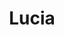 ---
title: "Lucia"
description: "A meeting with a gorgeous, sexy brunette will remain in your memory as one of the best nights. I am an intelligent, attractive escort girl with smooth black hair, athletic figure, graceful forms, large breasts. I look great in a swimsuit and lace lingerie. I love to relax on the beach, to dine in restaurants, and I will be glad to keep a man company during a yacht ride, at a business event, in a hotel room. I like to spend time with decent, wealthy partners.

If you want to spend a weekend with a hot brunette, please contact our agency escort services and our manager will arrange an unforgettable meeting."
Price: "From 1000$"
height: "170"
weight: "54"
age: "20"
folder: lucia
mainImage: 1.webp
bustSize: "2"
hairColor: "brunet"
visa: "GB"
images:
  - 2.webp
  - 3.webp
---